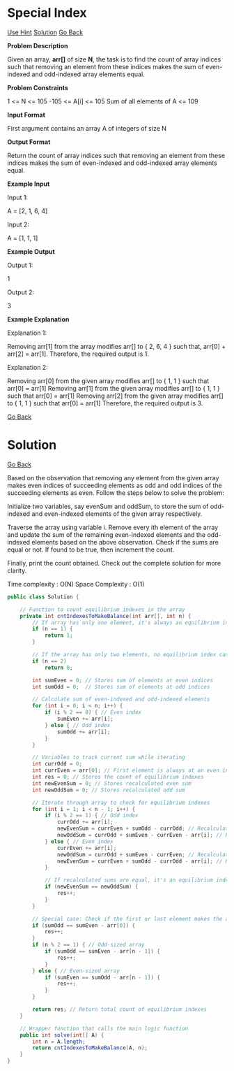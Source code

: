 #  Special Index

[Use Hint](https://www.scaler.com/academy/mentee-dashboard/class/25455/assignment/problems/12828/hints?navref=cl_pb_nv_tb)
[Solution](#Solution)
[Go Back](https://github.com/sahoog2/Preparation_Notes/blob/main/DSA/Array/2%20Problems.md)

**Problem Description**  

Given an array,  **arr[]**  of size  **N**, the task is to find the count of array indices such that removing an element from these indices makes the sum of even-indexed and odd-indexed array elements equal.

  
  
**Problem Constraints**  

1 <= N <= 105
-105 <= A[i] <= 105
Sum of all elements of A <= 109

  
  
**Input Format**  

First argument contains an array A of integers of size N

  
  
**Output Format**  

Return the count of array indices such that removing an element from these indices makes the sum of even-indexed and odd-indexed array elements equal.

  
  
**Example Input**  

Input 1:

A = [2, 1, 6, 4]

Input 2:

A = [1, 1, 1]

  
  
**Example Output**  

Output 1:

1

Output 2:

3

  
  
**Example Explanation**  

Explanation 1:

Removing arr[1] from the array modifies arr[] to { 2, 6, 4 } such that, arr[0] + arr[2] = arr[1]. 
Therefore, the required output is 1. 

Explanation 2:

Removing arr[0] from the given array modifies arr[] to { 1, 1 } such that arr[0] = arr[1] 
Removing arr[1] from the given array modifies arr[] to { 1, 1 } such that arr[0] = arr[1] 
Removing arr[2] from the given array modifies arr[] to { 1, 1 } such that arr[0] = arr[1] 
Therefore, the required output is 3.

[Go Back](https://github.com/sahoog2/Preparation_Notes/blob/main/DSA/Array/2%20Problems.md)
# Solution

[Go Back](https://github.com/sahoog2/Preparation_Notes/blob/main/DSA/Array/2%20Problems.md)

Based on the observation that removing any element from the given array makes even indices of succeeding elements 
as odd and odd indices of the succeeding elements as even. 
Follow the steps below to solve the problem:

Initialize two variables, say evenSum and oddSum,
to store the sum of odd-indexed and even-indexed elements of the given array respectively.

Traverse the array using variable i.
Remove every ith element of the array and update the sum of the remaining even-indexed elements 
and the odd-indexed elements based on the above observation. Check if the sums are equal or not. 
If found to be true, then increment the count.

Finally, print the count obtained. Check out the complete solution for more clarity.


Time complexity : O(N) 
Space Complexity : O(1)

```java
public class Solution {

    // Function to count equilibrium indexes in the array
    private int cntIndexesToMakeBalance(int arr[], int n) {
        // If array has only one element, it's always an equilibrium index
        if (n == 1) {
            return 1;
        }

        // If the array has only two elements, no equilibrium index can exist
        if (n == 2)
            return 0;

        int sumEven = 0; // Stores sum of elements at even indices
        int sumOdd = 0;  // Stores sum of elements at odd indices

        // Calculate sum of even-indexed and odd-indexed elements
        for (int i = 0; i < n; i++) {
            if (i % 2 == 0) { // Even index
                sumEven += arr[i];
            } else { // Odd index
                sumOdd += arr[i];
            }
        }

        // Variables to track current sum while iterating
        int currOdd = 0; 
        int currEven = arr[0]; // First element is always at an even index
        int res = 0; // Stores the count of equilibrium indexes
        int newEvenSum = 0; // Stores recalculated even sum
        int newOddSum = 0; // Stores recalculated odd sum

        // Iterate through array to check for equilibrium indexes
        for (int i = 1; i < n - 1; i++) {
            if (i % 2 == 1) { // Odd index
                currOdd += arr[i];
                newEvenSum = currEven + sumOdd - currOdd; // Recalculate sum for even positions
                newOddSum = currOdd + sumEven - currEven - arr[i]; // Recalculate sum for odd positions
            } else { // Even index
                currEven += arr[i];
                newOddSum = currOdd + sumEven - currEven; // Recalculate sum for odd positions
                newEvenSum = currEven + sumOdd - currOdd - arr[i]; // Recalculate sum for even positions
            }

            // If recalculated sums are equal, it's an equilibrium index
            if (newEvenSum == newOddSum) {
                res++;
            }
        }

        // Special case: Check if the first or last element makes the array balanced
        if (sumOdd == sumEven - arr[0]) {
            res++;
        }
        if (n % 2 == 1) { // Odd-sized array
            if (sumOdd == sumEven - arr[n - 1]) {
                res++;
            }
        } else { // Even-sized array
            if (sumEven == sumOdd - arr[n - 1]) {
                res++;
            }
        }

        return res; // Return total count of equilibrium indexes
    }

    // Wrapper function that calls the main logic function
    public int solve(int[] A) {
        int n = A.length;
        return cntIndexesToMakeBalance(A, n);
    }
}
```
